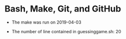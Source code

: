 # Bash, Make, Git, and GitHub


- The make was run on 2019-04-03



- The number of line contained in guessinggame.sh: 20
